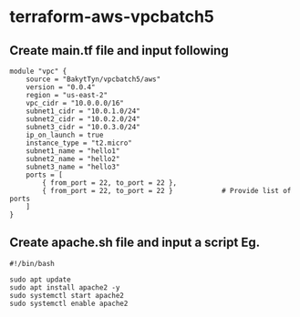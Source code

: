 # terraform-aws-vpcbatch5

## Create main.tf file and input following

```hcl
module "vpc" {
    source = "BakytTyn/vpcbatch5/aws"
    version = "0.0.4"
    region = "us-east-2"
    vpc_cidr = "10.0.0.0/16"
    subnet1_cidr = "10.0.1.0/24"
    subnet2_cidr = "10.0.2.0/24"
    subnet3_cidr = "10.0.3.0/24"
    ip_on_launch = true
    instance_type = "t2.micro"
    subnet1_name = "hello1"
    subnet2_name = "hello2"
    subnet3_name = "hello3"
    ports = [
        { from_port = 22, to_port = 22 },
        { from_port = 22, to_port = 22 }            # Provide list of ports
    ]
}
```

## Create apache.sh file and input a script Eg.
```hcl
#!/bin/bash

sudo apt update
sudo apt install apache2 -y
sudo systemctl start apache2
sudo systemctl enable apache2
```